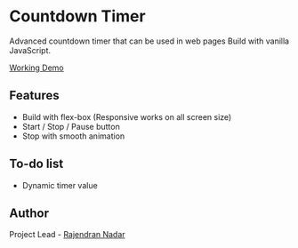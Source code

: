 # Countdown Timer
Advanced countdown timer that can be used in web pages Build with vanilla JavaScript.

[Working Demo](http://raajnadar.github.io/CountdownTimer)

## Features  
* Build with flex-box (Responsive works on all screen size)
* Start / Stop / Pause button
* Stop with smooth animation

## To-do list
* Dynamic timer value

## Author
Project Lead - [Rajendran Nadar](https://facebook.com/raajnadar)
